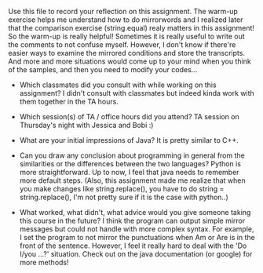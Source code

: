Use this file to record your reflection on this assignment.
The warm-up exercise helps me understand how to do mirrorwords and I realized later that the comparison exercise (string.equal) realy matters in this assignment! So the warm-up is really helpful!
Sometimes it is really useful to write out the comments to not confuse myself.
However, I don't know if there're easier ways to examine the mirrored conditions and store the transcripts.
And more and more situations would come up to your mind when you think of the samples, and then you need to modify your codes...

- Which classmates did you consult with while working on this assignment?
I didn't consult with classmates but indeed kinda work with them together in the TA hours.
- Which session(s) of TA / office hours did you attend?
TA session on Thursday's night with Jessica and Bobi :)

- What are your initial impressions of Java?
It is pretty similar to C++.

- Can you draw any conclusion about programming in general from the similarities or the differences between the two languages?
Python is more straightforward.
Up to now, I feel that java needs to remember more default steps. (Also, this assignment made me realize that when you make changes like string.replace(), you have to do string = string.replace(), I'm not pretty sure if it is the case with python..)

- What worked, what didn't, what advice would you give someone taking this course in the future?
I think the program can output simple mirror messages but could not handle with more complex syntax. For example, I set the program to not mirror the punctuations when Am or Are is in the front of the sentence. However, I feel it really hard to deal with the 'Do I/you ...?' situation.
Check out on the java documentation (or google) for more methods!